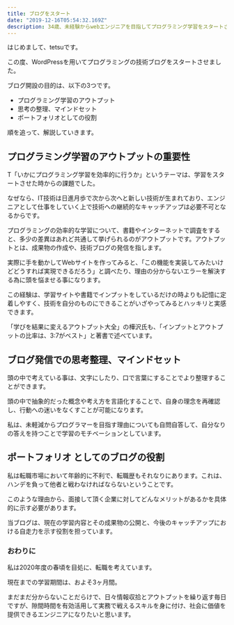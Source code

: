 ```yaml
---
title: ブログをスタート
date: "2019-12-16T05:54:32.169Z"
description: 34歳、未経験からwebエンジニアを目指してプログラミング学習をスタートさせました。当記事では、技術ブログをスタートさせた理由について書いています。
---
```


はじめまして、tetsuです。

この度、WordPressを用いてプログラミングの技術ブログをスタートさせました。

ブログ開設の目的は、以下の3つです。

- プログラミング学習のアウトプット
- 思考の整理、マインドセット
- ポートフォリオとしての役割

順を追って、解説していきます。

## プログラミング学習のアウトプットの重要性

T「いかにプログラミング学習を効率的に行うか」というテーマは、学習をスタートさせた時からの課題でした。

なぜなら、IT技術は日進月歩で次から次へと新しい技術が生まれており、エンジニアとして仕事をしていく上で技術への継続的なキャッチアップは必要不可となるからです。

プログラミングの効率的な学習について、書籍やインターネットで調査をすると、多少の差異はあれど共通して挙げられるのがアウトプットです。アウトプットとは、成果物の作成や、技術ブログの発信を指します。

実際に手を動かしてWebサイトを作ってみると、「この機能を実装してみたいけどどうすれば実現できるだろう」と調べたり、理由の分からないエラーを解決する為に頭を悩ませる事になります。

この経験は、学習サイトや書籍でインプットをしているだけの時よりも記憶に定着しやすく、技術を自分のものにできることがいざやってみるとハッキリと実感できます。

「学びを結果に変えるアウトプット大全」の樺沢氏も、「インプットとアウトプットの比率は、3:7がベスト」と著書で述べています。

## ブログ発信での思考整理、マインドセット

頭の中で考えている事は、文字にしたり、口で言葉にすることでより整理することができます。

頭の中で抽象的だった概念や考え方を言語化することで、自身の理念を再確認し、行動への迷いをなくすことが可能になります。

私は、未軽減からプログラマーを目指す理由についても自問自答して、自分なりの答えを持つことで学習のモチベーションとしています。

## ポートフォリオ としてのブログの役割

私は転職市場において年齢的に不利で、転職歴もそれなりにあります。これは、ハンデを負って他者と戦わなければならないということです。

このような理由から、面接して頂く企業に対してどんなメリットがあるかを具体的に示す必要があります。

当ブログは、現在の学習内容とその成果物の公開と、今後のキャッチアップにおける自走力を示す役割を担っています。

### おわりに

私は2020年度の春頃を目処に、転職を考えています。

現在までの学習期間は、およそ3ヶ月間。

まだまだ分からないことだらけで、日々情報収拾とアウトプットを繰り返す毎日ですが、隙間時間を有効活用して実務で戦えるスキルを身に付け、社会に価値を提供できるエンジニアになりたいと思います。